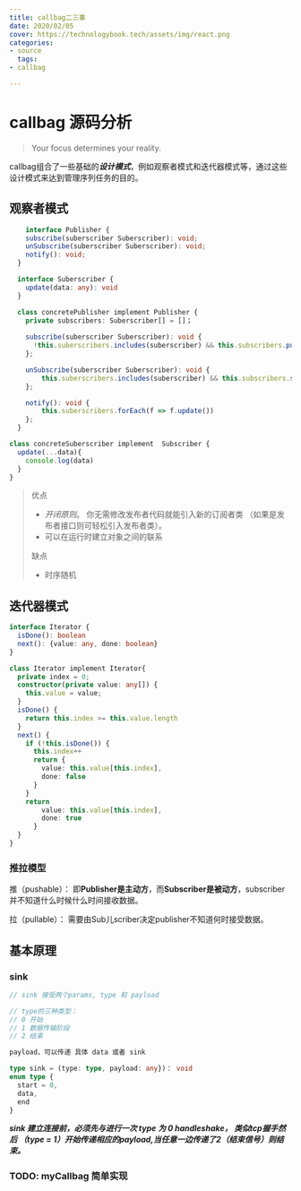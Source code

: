 ```yaml
---
title: callbag二三事
date: 2020/02/05
cover: https://technologybook.tech/assets/img/react.png
categories:
- source
  tags:
- callbag

---
```


# callbag 源码分析

> Your focus determines your reality.

callbag组合了一些基础的***设计模式***，例如观察者模式和迭代器模式等，通过这些设计模式来达到管理序列任务的目的。

## 观察者模式

```typescript
	interface Publisher {
    subscribe(suberscriber Suberscriber): void;
    unSubscribe(suberscriber Suberscriber): void;
    notify(): void;
  }

  interface Suberscriber {
    update(data: any): void
  }

  class concretePublisher implement Publisher {
    private subscribers: Suberscriber[] = []；
    
    subscribe(suberscriber Suberscriber): void {
      !this.suberscribers.includes(suberscriber) && this.subscribers.push(suberscriber)
    };

  	unSubscribe(suberscriber Suberscriber): void {
    	this.suberscribers.includes(suberscriber) && this.subscribers.splice(suberscriber, 1)
  	};

  	notify(): void {
    	this.suberscribers.forEach(f => f.update())
    };
  }

class concreteSuberscriber implement  Subscriber {
  update(...data){
    console.log(data)
  }
}
```

> 优点 
>
> - *开闭原则*。 你无需修改发布者代码就能引入新的订阅者类 （如果是发布者接口则可轻松引入发布者类）。
> - 可以在运行时建立对象之间的联系
>
> 缺点
>
> - 时序随机
>
> 

## 迭代器模式

```typescript
interface Iterator {
  isDone(): boolean
  next(): {value: any, done: boolean}
}

class Iterator implement Iterator{
  private index = 0;
  constructor(private value: any[]) {
    this.value = value;
  }
  isDone() {
    return this.index >= this.value.length 
  }
  next() {
    if (!this.isDone()) {
      this.index++
      return {
        value: this.value[this.index],
        done: false
      }
    }
    return 
        value: this.value[this.index],
        done: true
      }
  }
}
```

### 推拉模型

推（pushable）： 即**Publisher是主动方**，而**Subscriber是被动方**，subscriber并不知道什么时候什么时间接收数据。

拉（pullable）： 需要由Sub儿scriber决定publisher不知道何时接受数据。

##  基本原理

### sink

```typescript
// sink 接受两个params, type 和 payload

// type的三种类型：
// 0 开始
// 1 数据传输阶段
// 2 结束

payload，可以传递 具体 data 或者 sink

type sink = (type: type, payload: any})： void
enum type {
  start = 0,
  data,
  end
}
```



***sink 建立连接前，必须先与进行一次 type 为  0  handleshake， 类似tcp握手然后 （type = 1）开始传递相应的payload,当任意一边传递了2（结束信号）则结束。***

### TODO: myCallbag 简单实现







